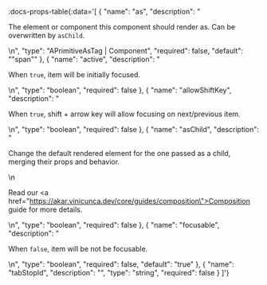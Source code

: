 <!-- This file was automatic generated. Do not edit it manually -->

:docs-props-table{:data='[
  {
    "name": "as",
    "description": "<p>The element or component this component should render as. Can be overwritten by <code>asChild</code>.</p>\n",
    "type": "APrimitiveAsTag | Component",
    "required": false,
    "default": "\"span\""
  },
  {
    "name": "active",
    "description": "<p>When <code>true</code>, item will be initially focused.</p>\n",
    "type": "boolean",
    "required": false
  },
  {
    "name": "allowShiftKey",
    "description": "<p>When <code>true</code>, shift + arrow key will allow focusing on next/previous item.</p>\n",
    "type": "boolean",
    "required": false
  },
  {
    "name": "asChild",
    "description": "<p>Change the default rendered element for the one passed as a child, merging their props and behavior.</p>\n<p>Read our <a href=\"https://akar.vinicunca.dev/core/guides/composition\">Composition</a> guide for more details.</p>\n",
    "type": "boolean",
    "required": false
  },
  {
    "name": "focusable",
    "description": "<p>When <code>false</code>, item will be not be focusable.</p>\n",
    "type": "boolean",
    "required": false,
    "default": "true"
  },
  {
    "name": "tabStopId",
    "description": "",
    "type": "string",
    "required": false
  }
]'} 
